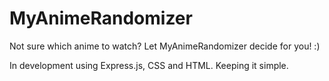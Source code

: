 # MyAnimeRandomizer
Not sure which anime to watch? Let MyAnimeRandomizer decide for you! :)

In development using Express.js, CSS and HTML. Keeping it simple.
